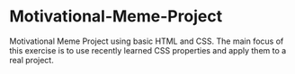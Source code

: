# Motivational-Meme-Project
Motivational Meme Project using basic HTML and CSS. The main focus of this exercise is to use recently learned CSS properties and apply them to a real project.
